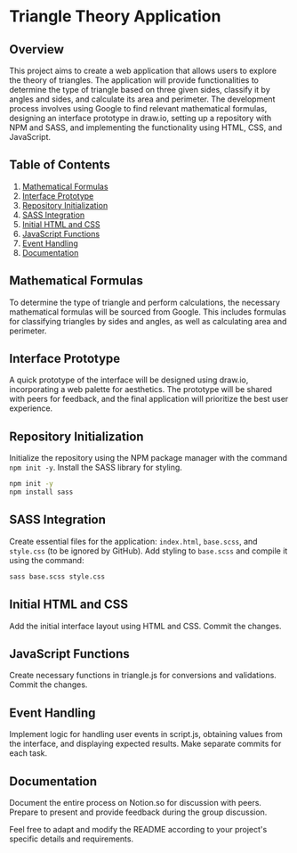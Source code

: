 # Triangle Theory Application

## Overview

This project aims to create a web application that allows users to explore the theory of triangles. The application will provide functionalities to determine the type of triangle based on three given sides, classify it by angles and sides, and calculate its area and perimeter. The development process involves using Google to find relevant mathematical formulas, designing an interface prototype in draw.io, setting up a repository with NPM and SASS, and implementing the functionality using HTML, CSS, and JavaScript.

## Table of Contents

1. [Mathematical Formulas](#mathematical-formulas)
2. [Interface Prototype](#interface-prototype)
3. [Repository Initialization](#repository-initialization)
4. [SASS Integration](#sass-integration)
5. [Initial HTML and CSS](#initial-html-and-css)
6. [JavaScript Functions](#javascript-functions)
7. [Event Handling](#event-handling)
8. [Documentation](#documentation)

## Mathematical Formulas

To determine the type of triangle and perform calculations, the necessary mathematical formulas will be sourced from Google. This includes formulas for classifying triangles by sides and angles, as well as calculating area and perimeter.

## Interface Prototype

A quick prototype of the interface will be designed using draw.io, incorporating a web palette for aesthetics. The prototype will be shared with peers for feedback, and the final application will prioritize the best user experience.

## Repository Initialization

Initialize the repository using the NPM package manager with the command `npm init -y`. Install the SASS library for styling.

```bash
npm init -y
npm install sass
```
## SASS Integration

Create essential files for the application: `index.html`, `base.scss`, and `style.css` (to be ignored by GitHub). Add styling to `base.scss` and compile it using the command:

```bash
sass base.scss style.css
```

## Initial HTML and CSS
Add the initial interface layout using HTML and CSS. Commit the changes.

## JavaScript Functions
Create necessary functions in triangle.js for conversions and validations. Commit the changes.

## Event Handling
Implement logic for handling user events in script.js, obtaining values from the interface, and displaying expected results. Make separate commits for each task.

## Documentation
Document the entire process on Notion.so for discussion with peers. Prepare to present and provide feedback during the group discussion.

Feel free to adapt and modify the README according to your project's specific details and requirements.
